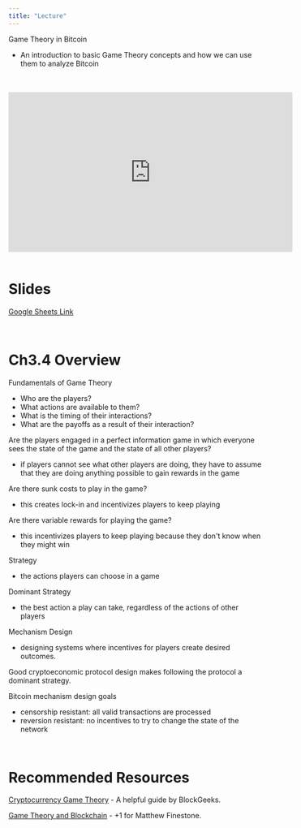```yaml
---
title: "Lecture"
---
```


Game Theory in Bitcoin
- An introduction to basic Game Theory concepts and how we can use them to analyze Bitcoin

<br />
<br />
<iframe
	width="560"
	height="315"
	src="https://youtu.be/IT0HIsf7ilY"
	frameborder="0"
	allow="accelerometer; autoplay; encrypted-media; gyroscope; picture-in-picture"
	allowfullscreen>
</iframe>
<br />
<br />

# Slides

[Google Sheets Link](https://docs.google.com/presentation/d/16kkXHOTIE-1f9_K2jVGhkHdawp_hvxuS86m6xo46fC0/edit#slide=id.g5a34b56300_0_396)

<br />

# Ch3.4 Overview

Fundamentals of Game Theory
- Who are the players?
- What actions are available to them?
- What is the timing of their interactions?
- What are the payoffs as a result of their interaction?

Are the players engaged in a perfect information game in which everyone sees the state of the game and the state of all other players?
- if players cannot see what other players are doing, they have to assume that they are doing anything possible to gain rewards in the game

Are there sunk costs to play in the game?
- this creates lock-in and incentivizes players to keep playing

Are there variable rewards for playing the game?
- this incentivizes players to keep playing because they don't know when they might win

Strategy
- the actions players can choose in a game

Dominant Strategy
- the best action a play can take, regardless of the actions of other players

Mechanism Design
- designing systems where incentives for players create desired outcomes.

Good cryptoeconomic protocol design makes following the protocol a dominant strategy.

Bitcoin mechanism design goals
- censorship resistant: all valid transactions are processed
- reversion resistant: no incentives to try to change the state of the network

<br />

# Recommended Resources

[Cryptocurrency Game Theory](https://blockgeeks.com/guides/cryptocurrency-game-theory/) - A helpful guide by BlockGeeks.

[Game Theory and Blockchain](https://medium.com/@matthewfinestone/game-theory-and-blockchain-db46e67933d7) - +1 for Matthew Finestone.

<br />
